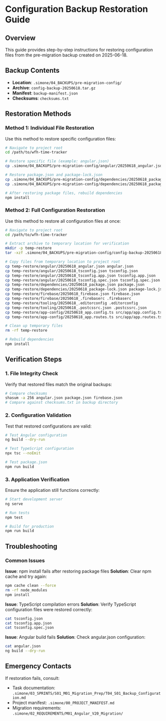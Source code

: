 # Configuration Backup Restoration Guide

## Overview
This guide provides step-by-step instructions for restoring configuration files from the pre-migration backup created on 2025-06-18.

## Backup Contents
- **Location**: `.simone/04_BACKUPS/pre-migration-config/`
- **Archive**: `config-backup-20250618.tar.gz`
- **Manifest**: `backup-manifest.json`
- **Checksums**: `checksums.txt`

## Restoration Methods

### Method 1: Individual File Restoration
Use this method to restore specific configuration files:

```bash
# Navigate to project root
cd /path/to/wfh-time-tracker

# Restore specific file (example: angular.json)
cp .simone/04_BACKUPS/pre-migration-config/angular/20250618_angular.json angular.json

# Restore package.json and package-lock.json
cp .simone/04_BACKUPS/pre-migration-config/dependencies/20250618_package.json package.json
cp .simone/04_BACKUPS/pre-migration-config/dependencies/20250618_package-lock.json package-lock.json

# After restoring package files, rebuild dependencies
npm install
```

### Method 2: Full Configuration Restoration
Use this method to restore all configuration files at once:

```bash
# Navigate to project root
cd /path/to/wfh-time-tracker

# Extract archive to temporary location for verification
mkdir -p temp-restore
tar -xzf .simone/04_BACKUPS/pre-migration-config/config-backup-20250618.tar.gz -C temp-restore

# Copy files from temporary location to project root
cp temp-restore/angular/20250618_angular.json angular.json
cp temp-restore/angular/20250618_tsconfig.json tsconfig.json
cp temp-restore/angular/20250618_tsconfig.app.json tsconfig.app.json
cp temp-restore/angular/20250618_tsconfig.spec.json tsconfig.spec.json
cp temp-restore/dependencies/20250618_package.json package.json
cp temp-restore/dependencies/20250618_package-lock.json package-lock.json
cp temp-restore/firebase/20250618_firebase.json firebase.json
cp temp-restore/firebase/20250618_.firebaserc .firebaserc
cp temp-restore/tooling/20250618_.editorconfig .editorconfig
cp temp-restore/tooling/20250618_.postcssrc.json .postcssrc.json
cp temp-restore/app-config/20250618_app.config.ts src/app/app.config.ts
cp temp-restore/app-config/20250618_app.routes.ts src/app/app.routes.ts

# Clean up temporary files
rm -rf temp-restore

# Rebuild dependencies
npm install
```

## Verification Steps

### 1. File Integrity Check
Verify that restored files match the original backups:

```bash
# Compare checksums
shasum -a 256 angular.json package.json firebase.json
# Compare against checksums.txt in backup directory
```

### 2. Configuration Validation
Test that restored configurations are valid:

```bash
# Test Angular configuration
ng build --dry-run

# Test TypeScript configuration
npx tsc --noEmit

# Test package.json
npm run build
```

### 3. Application Verification
Ensure the application still functions correctly:

```bash
# Start development server
ng serve

# Run tests
npm test

# Build for production
npm run build
```

## Troubleshooting

### Common Issues

**Issue**: npm install fails after restoring package files
**Solution**: Clear npm cache and try again:
```bash
npm cache clean --force
rm -rf node_modules
npm install
```

**Issue**: TypeScript compilation errors
**Solution**: Verify TypeScript configuration files were restored correctly:
```bash
cat tsconfig.json
cat tsconfig.app.json
cat tsconfig.spec.json
```

**Issue**: Angular build fails
**Solution**: Check angular.json configuration:
```bash
cat angular.json
ng build --dry-run
```

## Emergency Contacts
If restoration fails, consult:
- Task documentation: `.simone/03_SPRINTS/S01_M01_Migration_Prep/T04_S01_Backup_Configuration.md`
- Project manifest: `.simone/00_PROJECT_MANIFEST.md`
- Migration requirements: `.simone/02_REQUIREMENTS/M01_Angular_V20_Migration/`